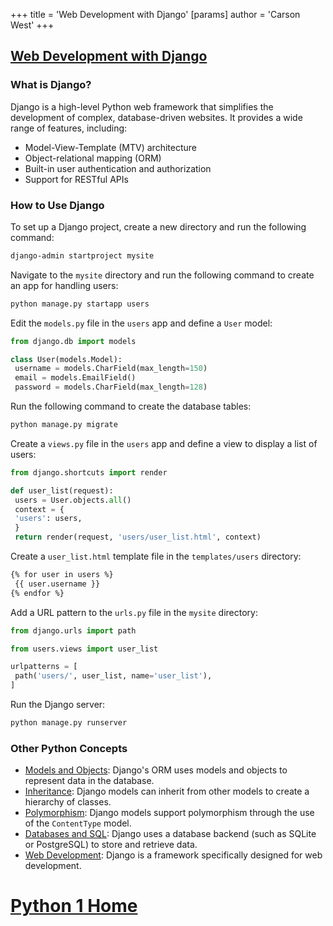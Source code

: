 +++
 title = 'Web Development with Django'
[params]
	author = 'Carson West'
+++
## [Web Development with Django](./../web-development-with-django/)

### What is Django?
Django is a high-level Python web framework that simplifies the development of complex, database-driven websites. It provides a wide range of features, including:

- Model-View-Template (MTV) architecture
- Object-relational mapping (ORM)
- Built-in user authentication and authorization
- Support for RESTful APIs

### How to Use Django
To set up a Django project, create a new directory and run the following command:

```bash
django-admin startproject mysite
```

Navigate to the `mysite` directory and run the following command to create an app for handling users:

```bash
python manage.py startapp users
```

Edit the `models.py` file in the `users` app and define a `User` model:

```python
from django.db import models

class User(models.Model):
 username = models.CharField(max_length=150)
 email = models.EmailField()
 password = models.CharField(max_length=128)
```

Run the following command to create the database tables:

```bash
python manage.py migrate
```

Create a `views.py` file in the `users` app and define a view to display a list of users:

```python
from django.shortcuts import render

def user_list(request):
 users = User.objects.all()
 context = {
 'users': users,
 }
 return render(request, 'users/user_list.html', context)
```

Create a `user_list.html` template file in the `templates/users` directory:

```html
{% for user in users %}
 {{ user.username }}
{% endfor %}
```

Add a URL pattern to the `urls.py` file in the `mysite` directory:

```python
from django.urls import path

from users.views import user_list

urlpatterns = [
 path('users/', user_list, name='user_list'),
]
```

Run the Django server:

```bash
python manage.py runserver
```

### Other Python Concepts

- [Models and Objects](./../models-and-objects/): Django's ORM uses models and objects to represent data in the database.
- [Inheritance](./../inheritance/): Django models can inherit from other models to create a hierarchy of classes.
- [Polymorphism](./../polymorphism/): Django models support polymorphism through the use of the `ContentType` model.
- [Databases and SQL](./../databases-and-sql/): Django uses a database backend (such as SQLite or PostgreSQL) to store and retrieve data.
- [Web Development](./../web-development/): Django is a framework specifically designed for web development.
# [Python 1 Home](./../python-1-home/)